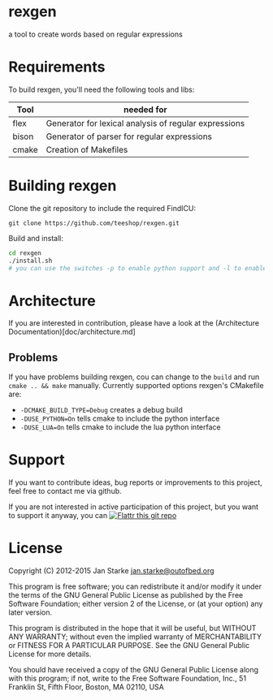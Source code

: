 # rexgen

a tool to create words based on regular expressions

# Requirements

To build rexgen, you'll need the following tools and libs:

| Tool | needed for |
|------|------------|
| flex | Generator for lexical analysis of regular expressions |
| bison | Generator of parser for regular expressions |
| cmake | Creation of Makefiles |

# Building rexgen

Clone the git repository to include the required FindICU:
```
git clone https://github.com/teeshop/rexgen.git
```

Build and install:
```bash
cd rexgen
./install.sh
# you can use the switches -p to enable python support and -l to enable lua support
```

# Architecture

If you are interested in contribution, please have a look at the (Architecture Documentation)[doc/architecture.md]

## Problems

If you have problems building rexgen, cou can change to the `build` and run `cmake .. && make` manually.
Currently supported options rexgen's CMakefile are:

* `-DCMAKE_BUILD_TYPE=Debug` creates a debug build
* `-DUSE_PYTHON=On` tells cmake to include the python interface
* `-DUSE_LUA=On` tells cmake to include the lua python interface

# Support

If you want to contribute ideas, bug reports or improvements to this project, feel free to contact me via github. 

If you are not interested in active participation of this project, but you want to support it anyway, you can 
[![Flattr this git repo](http://api.flattr.com/button/flattr-badge-large.png)](https://flattr.com/submit/auto?user_id=jan.starke&url=https://github.com/teeshop/rexgen&title=rexgen&language=en&tags=github&category=software)

# License

Copyright (C) 2012-2015  Jan Starke <jan.starke@outofbed.org>

This program is free software; you can redistribute it and/or modify it
under the terms of the GNU General Public License as published by the Free
Software Foundation; either version 2 of the License, or (at your option)
any later version.

This program is distributed in the hope that it will be useful, but WITHOUT
ANY WARRANTY; without even the implied warranty of MERCHANTABILITY or
FITNESS FOR A PARTICULAR PURPOSE. See the GNU General Public License for
more details.

You should have received a copy of the GNU General Public License along
with this program; if not, write to the Free Software Foundation, Inc.,
51 Franklin St, Fifth Floor, Boston, MA 02110, USA
